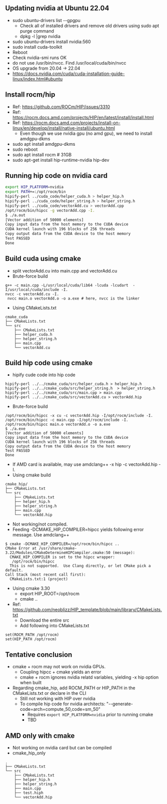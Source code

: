 ## Updating nvidia at Ubuntu 22.04
- sudo ubuntu-drivers list --gpgpu
  - Check all of installed drivers and remove old drivers using sudo apt purge command
  - dpkg -l |grep nvidia
- sudo ubuntu-drivers install nvidia:560
- sudo install cuda-toolkit
- Reboot
- Check nvidia-smi runs OK
- do not use /usr/bin/nvcc. Find /usr/local/cuda/bin/nvcc
- OS upgrade from 20.04 -> 22.04
- https://docs.nvidia.com/cuda/cuda-installation-guide-linux/index.html#ubuntu

## Install rocm/hip
- Ref: https://github.com/ROCm/HIP/issues/3310
- Ref: https://rocm.docs.amd.com/projects/HIP/en/latest/install/install.html
- Ref: https://rocm.docs.amd.com/projects/install-on-linux/en/develop/install/native-install/ubuntu.html
  - Even though we use nvidia gpu (no amd gpu), we need to install amdgpu-dkms
- sudo apt install amdgpu-dkms
- sudo reboot
- sudo apt install rocm # 31GB
- sudo apt-get install hip-runtime-nvidia hip-dev


## Running hip code on nvidia card
```bash
export HIP_PLATFORM=nvidia
export PATH+=:/opt/rocm/bin
hipify-perl ../cuda_code/helper_cuda.h > helper_hip.h
hipify-perl ../cuda_code/helper_string.h > helper_string.h
hipify-perl ../cuda_code/vectorAdd.cu > vectorAdd.cpp
/opt/rocm/bin/hipcc -g vectorAdd.cpp -I.
$ ./a.out
[Vector addition of 50000 elements]
Copy input data from the host memory to the CUDA device
CUDA kernel launch with 196 blocks of 256 threads
Copy output data from the CUDA device to the host memory
Test PASSED
Done
```

## Build cuda using cmake
- split vectorAdd.cu into main.cpp and vectorAdd.cu
- Brute-force build
```
g++ -c main.cpp -L/usr/local/cuda/lib64 -lcuda -lcudart  -I/usr/local/cuda/include -I.
nvcc -c vectorAdd.cu -I.
 nvcc main.o vectorAdd.o -o a.exe # here, nvcc is the linker
```
- Using CMakeLists.txt
```
cmake_cuda
├── CMakeLists.txt
└── src
    ├── CMakeLists.txt
    ├── helper_cuda.h
    ├── helper_string.h
    ├── main.cpp
    └── vectorAdd.cu
```

## Build hip code using cmake
- hipify cude code into hip code
```
hipify-perl ../../cmake_cuda/src/helper_cuda.h > helper_hip.h
hipify-perl ../../cmake_cuda/src/helper_string.h  > helper_string.h
hipify-perl ../../cmake_cuda/src/main.cpp > main.cpp
hipify-perl ../../cmake_cuda/src/vectorAdd.cu > vectorAdd.hip
```
- Brute-force build
```
/opt/rocm/bin/hipcc -x cu -c vectorAdd.hip -I/opt/rocm/include -I.
/opt/rocm/bin/hipcc -c main.cpp -I/opt/rocm/include -I. 
/opt/rocm/bin/hipcc main.o vectorAdd.o -o a.exe
$ ./a.exe 
[Vector addition of 50000 elements]
Copy input data from the host memory to the CUDA device
CUDA kernel launch with 196 blocks of 256 threads
Copy output data from the CUDA device to the host memory
Test PASSED
Done
```
  - If AMD card is available, may use amdclang++ -x hip -c vectorAdd.hip -I.
- Using cmake build
```
cmake_hip/
├── CMakeLists.txt
└── src
    ├── CMakeLists.txt
    ├── helper_hip.h
    ├── helper_string.h
    ├── main.cpp
    └── vectorAdd.hip
```
- Not working/not compiled.
- Feeding -DCMAKE_HIP_COMPILER=hipcc yields following error message. Use amdclang++
```
$ cmake -DCMAKE_HIP_COMPILER=/opt/rocm/bin/hipcc ..
CMake Error at /usr/share/cmake-3.22/Modules/CMakeDetermineHIPCompiler.cmake:50 (message):
  CMAKE_HIP_COMPILER is set to the hipcc wrapper:
   /opt/rocm/bin/hipcc
  This is not supported.  Use Clang directly, or let CMake pick a default.
Call Stack (most recent call first):
  CMakeLists.txt:1 (project)
```
- Using cmake 3.30
  - export HIP_ROOT=/opt/rocm
  - cmake ..
- Ref: https://github.com/neoblizz/HIP_template/blob/main/library/CMakeLists.txt
  - Download the entire src
  - Add following into CMakeLists.txt
```
set(ROCM_PATH /opt/rocm)
set(HIP_PATH /opt/rocm)
```

## Tentative conclusion
- cmake + rocm may not work on nvidia GPUs.
  - Coupling hipcc + cmake yields an error
  - cmake + rocm ignores nvidia relatd variables, yielding -x hip option when built
- Regarding cmake_hip, add ROCM_PATH or HIP_PATH in the CMakeLists.txt or declare in the CLI
  - Still not working with HIP over nvidia
  - To compile hip code for nvidia architects:   "--generate-code=arch=compute_50,code=sm_50"
    - Requires `export HIP_PLATFORM=nvidia` prior to running cmake
    - TBD
    
## AMD only with cmake
- Not working on nvidia card but can be compiled
- cmake_hip_only
```
.
├── CMakeLists.txt
└── src
    ├── CMakeLists.txt
    ├── helper_hip.h
    ├── helper_string.h
    ├── main.cpp
    ├── test.hiph
    └── vectorAdd.hip
```
